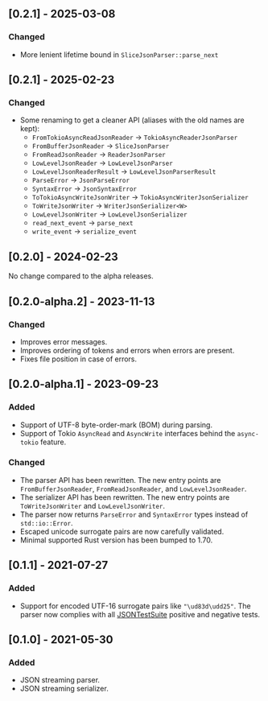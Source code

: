 ## [0.2.1] - 2025-03-08

### Changed

* More lenient lifetime bound in `SliceJsonParser::parse_next`

## [0.2.1] - 2025-02-23

### Changed

* Some renaming to get a cleaner API (aliases with the old names are kept):
    - `FromTokioAsyncReadJsonReader` -> `TokioAsyncReaderJsonParser`
    - `FromBufferJsonReader` -> `SliceJsonParser`
    - `FromReadJsonReader` -> `ReaderJsonParser`
    - `LowLevelJsonReader` -> `LowLevelJsonParser`
    - `LowLevelJsonReaderResult` -> `LowLevelJsonParserResult`
    - `ParseError` -> `JsonParseError`
    - `SyntaxError` -> `JsonSyntaxError`
    - `ToTokioAsyncWriteJsonWriter` -> `TokioAsyncWriterJsonSerializer`
    - `ToWriteJsonWriter` -> `WriterJsonSerializer<W>`
    - `LowLevelJsonWriter` -> `LowLevelJsonSerializer`
    - `read_next_event` -> `parse_next`
    - `write_event` -> `serialize_event`

## [0.2.0] - 2024-02-23

No change compared to the alpha releases.

## [0.2.0-alpha.2] - 2023-11-13

### Changed

- Improves error messages.
- Improves ordering of tokens and errors when errors are present.
- Fixes file position in case of errors.

## [0.2.0-alpha.1] - 2023-09-23

### Added

- Support of UTF-8 byte-order-mark (BOM) during parsing.
- Support of Tokio `AsyncRead` and `AsyncWrite` interfaces behind the `async-tokio` feature.

### Changed

- The parser API has been rewritten. The new entry points are `FromBufferJsonReader`, `FromReadJsonReader`,
  and `LowLevelJsonReader`.
- The serializer API has been rewritten. The new entry points are `ToWriteJsonWriter` and `LowLevelJsonWriter`.
- The parser now returns `ParseError` and `SyntaxError` types instead of `std::io::Error`.
- Escaped unicode surrogate pairs are now carefully validated.
- Minimal supported Rust version has been bumped to 1.70.

## [0.1.1] - 2021-07-27

### Added

- Support for encoded UTF-16 surrogate pairs like `"\ud83d\udd25"`.
  The parser now complies with all [JSONTestSuite](https://github.com/nst/JSONTestSuite) positive and negative tests.

## [0.1.0] - 2021-05-30

### Added

- JSON streaming parser.
- JSON streaming serializer.
